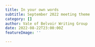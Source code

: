 ```yaml
---
title: In your own words
subtitle: September 2022 meeting theme
category: []
author: Vale of Belvoir Writing Group
date: 2022-08-22T23:00:00Z
featureImage: ''

---
```

